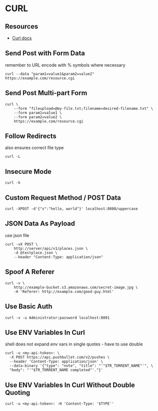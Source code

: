 # CURL

## Resources

- [Curl docs](https://curl.se/docs/)

## Send Post with Form Data

remember to URL encode with % symbols where necessary

```console
curl --data "param1=value1&param2=value2" https://example.com/resource.cgi
```

## Send Post Multi-part Form

```console
curl \
    --form "fileupload=@my-file.txt;filename=desired-filename.txt" \
    --form param1=value1 \
    --form param2=value2 \
    https://example.com/resource.cgi
```

## Follow Redirects

also ensures correct file type

```console
curl -L
```

## Insecure Mode

```console
curl -k
```

## Custom Request Method / POST Data

```console
curl -XPOST -d'{"s":"hello, world"}' localhost:8080/uppercase
```

## JSON Data As Payload

use json file

```console
curl -vX POST \
    http://server/api/v1/places.json \
    -d @testplace.json \
    --header "Content-Type: application/json"
```

## Spoof A Referer

```console
curl -v \
    http://example-bucket.s3.amazonaws.com/secret-image.jpg \
    -H 'Referer: http://example.com/good-guy.html'
```

## Use Basic Auth

```console
curl -v -u Administrator:password localhost:8091
```

## Use ENV Variables In Curl

shell does not expand env vars in single quotes - have to use double

```console
curl -u <my-api-token>: \
  -X POST https://api.pushbullet.com/v2/pushes \
  --header 'Content-Type: application/json' \
  --data-binary '{"type": "note", "title": "'"$TR_TORRENT_NAME"'", \
  "body": "'"$TR_TORRENT_NAME completed"'."}'
```

## Use ENV Variables In Curl Without Double Quoting

```console
curl -u <my-api-token>: -H 'Content-Type: '$TYPE''
```
